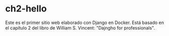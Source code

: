 # ch2-hello
Este es el primer sitio web elaborado con Django en Docker. Está basado en el capítulo 2 del libro de William S. Vincent: "Dajngho for professionals".
